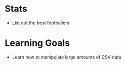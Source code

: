 # Stats
* List out the best footballers

# Learning Goals
* Learn how to manipulate large amounts of CSV data